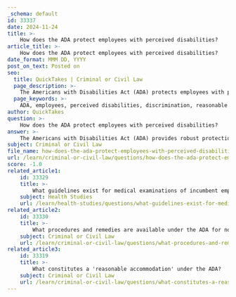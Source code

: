 ```yaml
---
_schema: default
id: 33337
date: 2024-11-24
title: >-
    How does the ADA protect employees with perceived disabilities?
article_title: >-
    How does the ADA protect employees with perceived disabilities?
date_format: MMM DD, YYYY
post_on_text: Posted on
seo:
  title: QuickTakes | Criminal or Civil Law
  page_description: >-
    The Americans with Disabilities Act (ADA) protects employees with perceived disabilities by prohibiting discrimination, requiring reasonable accommodations, and ensuring legal recourse for affected individuals.
  page_keywords: >-
    ADA, employees, perceived disabilities, discrimination, reasonable accommodations, interactive process, burden of proof, retaliation, legal recourse, workplace inclusivity
author: QuickTakes
question: >-
    How does the ADA protect employees with perceived disabilities?
answer: >-
    The Americans with Disabilities Act (ADA) provides robust protections for employees with perceived disabilities, ensuring they are treated fairly in the workplace. Under the ADA, a "disability" is defined broadly to include not only actual physical or mental impairments but also conditions that are perceived as impairments, even if they do not limit any major life activities. This is particularly important because it means that individuals who may not have a recognized disability but are regarded as having one by their employer are still protected from discrimination.\n\n### Key Protections Under the ADA for Employees with Perceived Disabilities:\n\n1. **Prohibition of Discrimination**: The ADA prohibits discrimination against individuals based on their perceived disabilities. This means that an employer cannot take adverse actions—such as hiring, firing, or demoting—against an employee simply because they believe the employee has a disability, regardless of whether that belief is accurate.\n\n2. **Reasonable Accommodations**: Employers are required to provide reasonable accommodations to employees with disabilities, including those perceived to have disabilities. This could involve modifications to the work environment or adjustments in how tasks are performed, as long as these accommodations do not impose an undue hardship on the employer.\n\n3. **Interactive Process**: The ADA mandates an interactive process between the employer and the employee to discuss and identify potential accommodations. This process is crucial for employees who may be perceived as disabled, as it allows them to communicate their needs and for employers to understand how best to support them.\n\n4. **Burden of Proof**: In cases of discrimination based on perceived disabilities, the burden of proof lies with the employee to demonstrate that they were discriminated against due to their perceived condition. This includes showing that the employer regarded them as having a disability and that this perception led to adverse employment actions.\n\n5. **Protection Against Retaliation**: Employees who assert their rights under the ADA, including those with perceived disabilities, are protected from retaliation. This means that if an employee requests accommodations or files a complaint regarding discrimination, they cannot be punished for doing so.\n\n6. **Legal Recourse**: Employees who believe they have been discriminated against due to a perceived disability can file complaints with the Equal Employment Opportunity Commission (EEOC) or pursue legal action against their employer.\n\nIn summary, the ADA's protections extend to employees with perceived disabilities, ensuring they have equal opportunities in the workplace and are not subjected to discrimination based on misconceptions about their abilities. This framework not only promotes inclusivity but also encourages employers to engage in proactive discussions about accommodations and support for all employees.
subject: Criminal or Civil Law
file_name: how-does-the-ada-protect-employees-with-perceived-disabilities.md
url: /learn/criminal-or-civil-law/questions/how-does-the-ada-protect-employees-with-perceived-disabilities
score: -1.0
related_article1:
    id: 33329
    title: >-
        What guidelines exist for medical examinations of incumbent employees under the ADA?
    subject: Health Studies
    url: /learn/health-studies/questions/what-guidelines-exist-for-medical-examinations-of-incumbent-employees-under-the-ada
related_article2:
    id: 33330
    title: >-
        What procedures and remedies are available under the ADA for non-compliance?
    subject: Criminal or Civil Law
    url: /learn/criminal-or-civil-law/questions/what-procedures-and-remedies-are-available-under-the-ada-for-noncompliance
related_article3:
    id: 33319
    title: >-
        What constitutes a 'reasonable accommodation' under the ADA?
    subject: Criminal or Civil Law
    url: /learn/criminal-or-civil-law/questions/what-constitutes-a-reasonable-accommodation-under-the-ada
---
```


&nbsp;